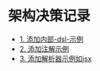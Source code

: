 # 架构决策记录

* [1. 添加内部-dsl-示例](0001-添加内部-dsl-示例.md)
* [2. 添加注解示例](0002-添加注解示例.md)
* [3. 添加解析器示例如jsx](0003-添加解析器示例如jsx.md)
